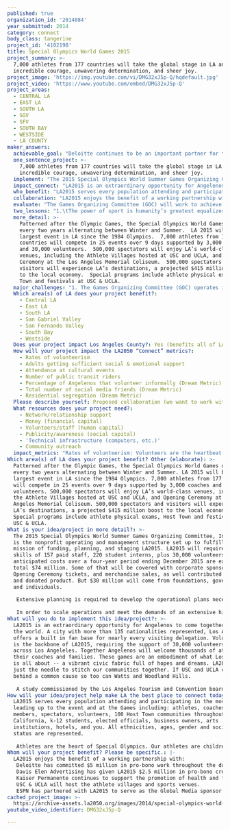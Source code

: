 ```yaml
---
published: true
organization_id: '2014084'
year_submitted: 2014
category: connect
body_class: tangerine
project_id: '4102198'
title: Special Olympics World Games 2015
project_summary: >-
  7,000 athletes from 177 countries will take the global stage in LA and show
  incredible courage, unwavering determination, and sheer joy.
project_image: 'https://img.youtube.com/vi/DMG32xJ5p-Q/hqdefault.jpg'
project_video: 'https://www.youtube.com/embed/DMG32xJ5p-Q'
project_areas:
  - CENTRAL LA
  - EAST LA
  - SOUTH LA
  - SGV
  - SFV
  - SOUTH BAY
  - WESTSIDE
  - LA COUNTY
maker_answers:
  achievable_goal: "Deloitte continues to be an important partner for the GOC and is currently working on two projects with a third ready to launch in late June/early July.  The first project is creating a Master Scheduling Tool that integrates the competition schedule, awards schedule, non-competition schedule (special events), & operations schedule into one “cloud-based” user-friendly format.  This tool can be accessed through any mobile or internet connected device, has an easy to use interface, and tracks important details for each event (times, location, responsible person, etc.), as well as highlights potential conflicts.  We hope to have this finished and up and running by the end of August.\r\n\r\nDeloitte is also working on a Milestone Tracker system, which is a customized “cloud-based” project management software system (developed in Smartsheet) that will enable us to track important milestones for each functional area and manage our planning process over the course of the next year through a regular system for updates and assessments by a Project Management Office.  Deloitte has currently committed a consultant to assist in managing this process 2-3 days per week and we are developing a job description for a potential full-time GOC employee who would drive this process.  \r\n\r\nFinally, Deloitte will be undertaking a short-term project to research potential structures for the Main Operations Center for the 2015 World Games.  This will be a three-phased process that will include research on past models, recommended structures to be considered, and staffing requirements at Games time.  We expect this project to launch sometime next month.\r\n\r\nLA2015 conducted two all day desktop exercises in preparation for the 2014 Summer Invitational Games.  Special Olympics International (SOI) provided the services of VP of Movement Leadership & Integration at SOI, who also served as the Head of Operations for the 2003 World Games in Ireland and has been involved in a number of large-scale events.  The desktop exercises created an atmosphere of transparency amongst LA2015 staff about the state of our planning and enabled us to surface a number of issues that needed to be resolved before the test event.  Our plan is to bring the expert back at important moments in the planning process over the course of the next 13 months to continue to conduct these desktop exercises to strengthen our overall operational plans.\r\n"
  one_sentence_project: >-
    7,000 athletes from 177 countries will take the global stage in LA and show
    incredible courage, unwavering determination, and sheer joy.
  implement: "The 2015 Special Olympics World Summer Games Organizing Committee, Inc. (GOC) is the nonprofit operating and management structure set up to fulfill the mission of funding, planning, and staging LA2015.  LA2015 will require the skills of 157 paid staff, 220 student interns, plus 30,000 volunteers. Our anticipated costs over a four-year period ending December 2015 are expected to total $74 million. Some of that will be covered with corporate sponsorships, Opening Ceremony tickets, and merchandise sales, as well contributed services and donated product. But $30 million will come from foundations, government and individuals.  \r\n\r\nExtensive planning is required to develop the operational plans necessary for the production of an event on the scale of the Olympics.  The GOC hosted Invitational Games June 6-8, 2014 at USC and Griffith Park.  This event hosted athletes from 13 countries, which allowed the GOC to test plans for competition venues, airport arrivals/departures, medical operations and Healthy Athletes, delegation services, language services, credentialing, food & housing, and limited transportation and security.  Overall this event was a great success and enabled the GOC to learn some important lessons when planning for LA2015. \r\n\r\nIn order to scale operations and meet the demands of an extensive hiring plan, LA2015 is heavily utilizing social media and awareness marketing.  The GOC has created an amplifier program to give all LA2015 partners the tools to seamlessly share LA2015 content with their networks.  LA2015 has created “Support An Athlete,” an online campaign where individuals can sponsor and be connected with their athlete.  Finally, the volunteer recruitment plan launched in December 2013, with the objective of finding nearly 30,000 local individuals, from physicians to parking attendants.  For the first time in World Games history the GOC has implemented a CRM database, which has already expanded registration capabilities. After LA2015 all data and lessons learned will be shared in the transition leaving Special Olympics Southern California with thousands more trained and committed volunteers. "
  impact_connect: "LA2015 is an extraordinary opportunity for Angelenos to come together and host the world.  A city with more than 135 nationalities represented, Los Angles offers a built in fan base for nearly every visiting delegation.  Volunteerism is the backbone of LA2015, requiring the support of 30,000 volunteers from across Los Angeleles.  Together Angelenos will welcome thousands of athletes, their coaches and families.  These games are an embodiment of what Los Angeles is all about -- a vibrant civic fabric full of hopes and dreams.  LA2015 is just the needle to stitch our communities together.  If USC and UCLA can get behind a common cause so too can Watts and Woodland Hills.  \r\n\r\nA study commissioned by the Los Angeles Tourism and Convention board estimates LA2015 will bring a $415 million boost to the local economy as a result of the World Games.  It also is worth noting there will be no other large-scale world events taking place in the United States prior to the USOC selection for the host city of the 2024 Summer Olympic Games.  The IOC and USOC leadership will attend LA2015.  Los Angeles has a unique opportunity to showcase to these Olympic committees just what LA can do if given the chance to host the 2024 Olympic Games – certainly a contributing factor to Los Angeles in 2050.  \r\n"
  who_benefit: "LA2015 serves every population attending and participating in the movement leading up to the event and at the Games including: athletes, coaches, family members, spectators, volunteers, 100 Host Town communities throughout Southern California, k-12 students, elected officials, business owners, arts institutions, hotels, and you.  All ethnicities, ages, gender and socioeconomic status are represented. \r\n\r\nAthletes are the heart of Special Olympics. Our athletes are children and adults with intellectual disabilities (ID) from all around the world.  They are finding success, joy and friendship as part of our global community.  As their lives open up, athletes gain the confidence that comes with achievement.  They feel empowered. At any age and in every country, our athletes are learning new skills, making new friends and gaining in fitness and confidence.  Special Olympics athletes are twice as likely to be employed as people with ID who don’t participate in Special Olympics and their positive health indicators are twice as good as well.  Finally, because of an increased sense of well-being and personal health, our athletes are twice as likely to live on their own as people with ID who don’t participate in Special Olympics.\r\n"
  collaboration: "LA2015 enjoys the benefit of a working partnership with:\r\nDeloitte has committed $5 million in pro-bono work throughout the duration of the World Games in 2015.  Deloitte’s support includes: assistance in production of LA2015 business plan; financial analysis and budgeting; “Experience Mapping,” identifying all touch points and priorities for World Games constituents; ongoing operational planning support; donation of pro-bono office space (including furniture, phones, office equipment, & utilities); and a loaned executive who served as the GOC’s SVP of Finance.  \r\nDavis Elen Advertising has given LA2015 $2.5 million in pro-bono creative services and by serving as the agency-of-record.  Davis Elen support includes: the creation of the World Games logo, brand strategy, messaging, video production, other creative and advertising services, development of collateral materials, sales kits, and the overall theme for LA2015. \r\nKaiser Permanente continues to support the promotion of health and fitness at the Games. Healthy Athletes, a cost free health-screening program, examines all 7,000 athletes in seven clinical areas.  In addition, the program gives referrals for follow-up care and provides health-related products like prescription eyewear, shoes, and hearing aids.  The program also provides training for healthcare professionals and students on the specific needs of people with intellectual disabilities. \r\nUSC & UCLA will host the athlete villages and sports venues. \r\nESPN has partnered with LA2015 to serve as the Global Media sponsor for the World Games.  This historic agreement will broadcast a 3 hour Opening Ceremony special live on ESPN 1 or ESPN 2 (98 million subscribers in the USA), provide a minimum of an additional 5.5 hours of coverage during the Games, production of a daily highlight video package for the GOC to be provided to media around the world, as well as a promotional campaign leading up to the 2015 World Games.\r\n"
  evaluate: "The Games Organizing Committee (GOC) will work to achieve 5 measurable objectives: \r\nRecruit and develop new volunteers: Through extensive “experience mapping” and planning the GOC has set a target goal of recruiting 30,000 volunteers.  Success will be measured by the number of registered individuals (8,000 registered to date), conduct complete volunteer training prior to LA2015, and rates of new membership with Special Olympics Southern California (SOSC).  Metrics: Rates of volunteerism; Adults getting sufficient social & emotional support; Percentage of Angelenos that volunteer informally\r\n2) Develop involvement and support of local communities, both geographic and social: LA2015 is implementing the Host Town program in 100 communities throughout the Los Angeles region; to date 60 of the 100 targeted communities are confirmed.  LA2015 social media network continues to grow with 13,000 likes on the LA2015 facebook page and 6,000 likes on the LA2015 Spanish speaking facebook page.  LA2015 has added 11,000 new fans/followers across all the channels (FB, Instagram, Twitter, Linkedin) in the last week alone. Metrics: Total number of social media friends; Attendance at cultural events\r\n3) Improve participants’ physical health: LA2015 will measure the success of the health objective by tracking how many health screenings are completed of 7,000 athletes; by engaging a wide range of local health care practitioners, including medical/dental student. The GOC will survey these providers for lessons learned as they return to their practices and treat patients with intellectual disabilities.  Metrics: Adults getting sufficient social and emotional support\r\n4) Develop and implement new organizational tools for future World Games\r\nLA 2015 will submit after action reports for various operational areas. For example, an intricate volunteer registration form has been developed to support all of the Games functional areas in order to streamline recruitment and filter skills of each volunteer i.e. sport, medical, language services, etc. \r\n5) Increase sensitivity to people with intellectual disabilities through public school curricula and general media: LA2015 is utilizing the “Get Into It” curriculum that is used to foster interaction between students with and without intellectual disabilities. There is  a strategic goal of being in 400 schools by the end of 2016.   Finally, to obtain general media exposure the GOC has secured ESPN as the official media partner.  \r\n"
  two_lessons: "1.\tThe power of sport is humanity’s greatest equalizer.  Through participation and observation people with differences come together for fun.  Experiences through sport are typically held onto and can be applied to other challenges in life.  The athletes of the Special Olympics have shown that sports training and competition benefits people with intellectual disabilities physically, mentally, socially and spiritually.  Prior to this discovery people with Intellectual disabilities never had the opportunity to discover the sense of determination, team, courage and joy that comes with competition.  Sport has driven the Special Olympic movement for fifty years. \r\n2.\tA Special Olympics experience is as beneficial to people without intellectual disabilities.  Witnessing the achievements of Special Olympic athletes is inspiring.  Families are strengthened and communities at large are transformed for having shared this common experience.  Perceptions are changed through a unified experience that suggests individuals are capable of acceptance of other issues within society.  \r\n"
  more_detail: >-
    Patterned after the Olympic Games, the Special Olympics World Games occur
    every two years alternating between Winter and Summer.  LA 2015 will be the
    largest event in LA since the 1984 Olympics.  7,000 athletes from 177
    countries will compete in 25 events over 9 days supported by 3,000 coaches
    and 30,000 volunteers.  500,000 spectators will enjoy LA’s world-class
    venues, including the Athlete Villages hosted at USC and UCLA, and Opening
    Ceremony at the Los Angeles Memorial Coliseum.  500,000 spectators and
    visitors will experience LA’s destinations, a projected $415 million boost
    to the local economy.  Special programs include athlete physical exams, Host
    Town and festivals at USC & UCLA. 
  major_challenges: "1. The Games Organizing Committee (GOC) operates in tandem with Special Olympics Southern California (SOSC) to ensure LA2015 doesn’t derail existing local Special Olympic programs and partners.  Much of the legacy left behind from LA2015 will benefit SOSC, therefore it is in their interest to work together.  The goal is to identify and reach communities within the Los Angeles region where Special Olympics programs currently do not exist.  SOSC have loaned senior executives to LA2015 to solidify these collaborations.  \r\n\r\nOne example of how LA2015 and SOSC are collaborating is through the Host Town program.  Three days prior to Opening Ceremony the 7,000 athletes and 3,000 coaches will be hosted in 100 communities throughout Southern California as part of the Host Town program.  This will enable the athletes to acclimate to the time zone, put in some light physical training, and experience local community and cultural activities in their Host Town.  This is a tremendous opportunity to grow the Special Olympics movement throughout the region and generate excitement and grassroots support for the Games.  LA2015 already have nearly 50 cities and communities committed and we have been doing announcement events in those communities for the last 6 weeks, which has generated great local and regional news coverage about the Games.\r\n\r\n2. An immediate challenge is to hire exceptional people for the core staff and to bring in the funding to keep that process on schedule.  Extensive planning is required to develop the operational plans necessary for the production of an event on the scale of the Olympics.  Current staffing has grown to 56 full-time employees on the GOC payroll with a number of loaned employees, interns and part-time volunteers serving in staffing roles for a total of nearly 70 individuals.  Finally, our hiring plan has us continuing to build our team, which should reach 101 full-time employees by the end of 2014.\r\n"
  Which area(s) of LA does your project benefit?:
    - Central LA
    - East LA
    - South LA
    - San Gabriel Valley
    - San Fernando Valley
    - South Bay
    - Westside
  Does your project impact Los Angeles County?: Yes (benefits all of LA County)
  How will your project impact the LA2050 “Connect” metrics?:
    - Rates of volunteerism
    - Adults getting sufficient social & emotional support
    - Attendance at cultural events
    - Number of public transit riders
    - Percentage of Angelenos that volunteer informally (Dream Metric)
    - Total number of social media friends (Dream Metric)
    - Residential segregation (Dream Metric)
  Please describe yourself: Proposed collaboration (we want to work with partners!)
  What resources does your project need?:
    - Network/relationship support
    - Money (financial capital)
    - Volunteers/staff (human capital)
    - Publicity/awareness (social capital)
    - 'Technical infrastructure (computers, etc.)'
    - Community outreach
  impact_metrics: "Rates of volunteerism: Volunteers are the heartbeat of LA2015 requiring 30,000 Angelenos from across the County.  Los Angeles has a unique opportunity to come together all at once, something that hasn’t happened since the 1984 Olympic Games.  Our volunteers are all ages and their commitments can range from an afternoon to a lifetime.  What better way to jumpstart a volunteer movement towards a better Los Angeles in 2050. \r\nAdults getting sufficient social & emotional support: All of the 30,000 volunteers will receive training ranging from their immediate job function to interacting with people who have intellectual disabilities.  \r\nAttendance at cultural events: LA2015 enjoys working with the LA Tourism and Convention Board, several cultural institutions, community partners and LAWA to coordinate cultural events for the anticipated 500,000 spectators coming to the World Games.   \r\nNumber of public transit riders: Angelenos and tourists alike will be urged to use public transit throughout the games.  This will be a true test for measuring operating efficiency at peak capacity.  \r\nPercentage of Angelenos that volunteer informally: Special Olympics captures all of our volunteers in a CRM database.  Follow up can be conducted on rates of volunteerism following LA2015.  LA2050 could possibly connect LA2015 with other community centers to benefit from the ripple effect.  \r\nTotal number of social media friends: LA2015 utilizes all social media outlets.  \r\nResidential segregation: Volunteers and spectators will come together from all of LA’s neighborhoods.  Through the Host Town program, communities throughout all of Los Angeles County will host international delegations for three days leading up to Opening Ceremony.  Not only will LA’s neighborhoods be coming together but also they will host foreign guests in their schools, community centers and on their fields for play. \r\n"
Which area(s) of LA does your project benefit? Other (elaborate): >-
  Patterned after the Olympic Games, the Special Olympics World Games occur
  every two years alternating between Winter and Summer. LA 2015 will be the
  largest event in LA since the 1984 Olympics. 7,000 athletes from 177 countries
  will compete in 25 events over 9 days supported by 3,000 coaches and 30,000
  volunteers. 500,000 spectators will enjoy LA’s world-class venues, including
  the Athlete Villages hosted at USC and UCLA, and Opening Ceremony at the Los
  Angeles Memorial Coliseum. 500,000 spectators and visitors will experience
  LA’s destinations, a projected $415 million boost to the local economy.
  Special programs include athlete physical exams, Host Town and festivals at
  USC & UCLA.
What is your idea/project in more detail?: >-
  The 2015 Special Olympics World Summer Games Organizing Committee, Inc. (GOC)
  is the nonprofit operating and management structure set up to fulfill the
  mission of funding, planning, and staging LA2015. LA2015 will require the
  skills of 157 paid staff, 220 student interns, plus 30,000 volunteers. Our
  anticipated costs over a four-year period ending December 2015 are expected to
  total $74 million. Some of that will be covered with corporate sponsorships,
  Opening Ceremony tickets, and merchandise sales, as well contributed services
  and donated product. But $30 million will come from foundations, government
  and individuals. 
   
   Extensive planning is required to develop the operational plans necessary for the production of an event on the scale of the Olympics. The GOC hosted Invitational Games June 6-8, 2014 at USC and Griffith Park. This event hosted athletes from 13 countries, which allowed the GOC to test plans for competition venues, airport arrivals/departures, medical operations and Healthy Athletes, delegation services, language services, credentialing, food & housing, and limited transportation and security. Overall this event was a great success and enabled the GOC to learn some important lessons when planning for LA2015. 
   
   In order to scale operations and meet the demands of an extensive hiring plan, LA2015 is heavily utilizing social media and awareness marketing. The GOC has created an amplifier program to give all LA2015 partners the tools to seamlessly share LA2015 content with their networks. LA2015 has created “Support An Athlete,” an online campaign where individuals can sponsor and be connected with their athlete. Finally, the volunteer recruitment plan launched in December 2013, with the objective of finding nearly 30,000 local individuals, from physicians to parking attendants. For the first time in World Games history the GOC has implemented a CRM database, which has already expanded registration capabilities. After LA2015 all data and lessons learned will be shared in the transition leaving Special Olympics Southern California with thousands more trained and committed volunteers.
What will you do to implement this idea/project?: >-
  LA2015 is an extraordinary opportunity for Angelenos to come together and host
  the world. A city with more than 135 nationalities represented, Los Angles
  offers a built in fan base for nearly every visiting delegation. Volunteerism
  is the backbone of LA2015, requiring the support of 30,000 volunteers from
  across Los Angeleles. Together Angelenos will welcome thousands of athletes,
  their coaches and families. These games are an embodiment of what Los Angeles
  is all about -- a vibrant civic fabric full of hopes and dreams. LA2015 is
  just the needle to stitch our communities together. If USC and UCLA can get
  behind a common cause so too can Watts and Woodland Hills. 
   
   A study commissioned by the Los Angeles Tourism and Convention board estimates LA2015 will bring a $415 million boost to the local economy as a result of the World Games. It also is worth noting there will be no other large-scale world events taking place in the United States prior to the USOC selection for the host city of the 2024 Summer Olympic Games. The IOC and USOC leadership will attend LA2015. Los Angeles has a unique opportunity to showcase to these Olympic committees just what LA can do if given the chance to host the 2024 Olympic Games – certainly a contributing factor to Los Angeles in 2050.
How will your idea/project help make LA the best place to connect today? In LA2050?: >-
  LA2015 serves every population attending and participating in the movement
  leading up to the event and at the Games including: athletes, coaches, family
  members, spectators, volunteers, 100 Host Town communities throughout Southern
  California, k-12 students, elected officials, business owners, arts
  institutions, hotels, and you. All ethnicities, ages, gender and socioeconomic
  status are represented. 
   
   Athletes are the heart of Special Olympics. Our athletes are children and adults with intellectual disabilities (ID) from all around the world. They are finding success, joy and friendship as part of our global community. As their lives open up, athletes gain the confidence that comes with achievement. They feel empowered. At any age and in every country, our athletes are learning new skills, making new friends and gaining in fitness and confidence. Special Olympics athletes are twice as likely to be employed as people with ID who don’t participate in Special Olympics and their positive health indicators are twice as good as well. Finally, because of an increased sense of well-being and personal health, our athletes are twice as likely to live on their own as people with ID who don’t participate in Special Olympics.
Whom will your project benefit? Please be specific.: |-
  LA2015 enjoys the benefit of a working partnership with:
   Deloitte has committed $5 million in pro-bono work throughout the duration of the World Games in 2015. Deloitte’s support includes: assistance in production of LA2015 business plan; financial analysis and budgeting; “Experience Mapping,” identifying all touch points and priorities for World Games constituents; ongoing operational planning support; donation of pro-bono office space (including furniture, phones, office equipment, & utilities); and a loaned executive who served as the GOC’s SVP of Finance. 
   Davis Elen Advertising has given LA2015 $2.5 million in pro-bono creative services and by serving as the agency-of-record. Davis Elen support includes: the creation of the World Games logo, brand strategy, messaging, video production, other creative and advertising services, development of collateral materials, sales kits, and the overall theme for LA2015. 
   Kaiser Permanente continues to support the promotion of health and fitness at the Games. Healthy Athletes, a cost free health-screening program, examines all 7,000 athletes in seven clinical areas. In addition, the program gives referrals for follow-up care and provides health-related products like prescription eyewear, shoes, and hearing aids. The program also provides training for healthcare professionals and students on the specific needs of people with intellectual disabilities. 
   USC & UCLA will host the athlete villages and sports venues. 
   ESPN has partnered with LA2015 to serve as the Global Media sponsor for the World Games. This historic agreement will broadcast a 3 hour Opening Ceremony special live on ESPN 1 or ESPN 2 (98 million subscribers in the USA), provide a minimum of an additional 5.5 hours of coverage during the Games, production of a daily highlight video package for the GOC to be provided to media around the world, as well as a promotional campaign leading up to the 2015 World Games.
cached_project_image: >-
  https://archive-assets.la2050.org/images/2014/special-olympics-world-games-2015/img.youtube.com/vi/DMG32xJ5p-Q/hqdefault.jpg
youtube_video_identifier: DMG32xJ5p-Q

---
```

